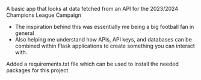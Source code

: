 A basic app that looks at data fetched from an API for the 2023/2024 Champions League Campaign
- The inspiration behind this was essentially me being a big football fan in general
- Also helping me understand how APIs, API keys, and databases can be combined within Flask applications to create something you can interact with.

Added a requirements.txt file which can be used to install the needed packages for this project
